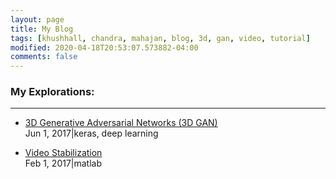 ```yaml
---
layout: page
title: My Blog
tags: [khushhall, chandra, mahajan, blog, 3d, gan, video, tutorial]
modified: 2020-04-18T20:53:07.573882-04:00
comments: false
---
```


### My Explorations:
----

<!-- * [How not to create your resume?](resume-advice/) <br /> Apr 19, 2020|career advice -->

* [3D Generative Adversarial Networks (3D GAN)](3dgan/) <br /> Jun 1, 2017|keras, deep learning

* [Video Stabilization](video-stabilization/) <br /> Feb 1, 2017|matlab

<!--* [LSTM-explained](topic/LSTM/)-->
